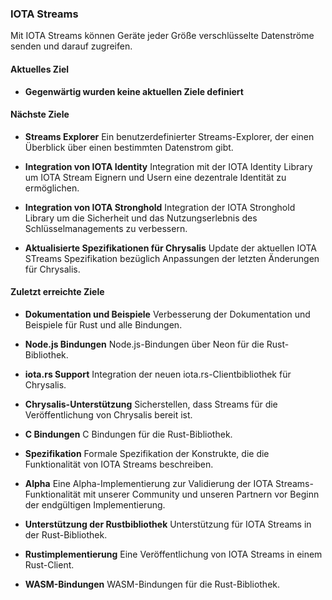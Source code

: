 ### IOTA Streams
Mit IOTA Streams können Geräte jeder Größe verschlüsselte Datenströme senden und darauf zugreifen.

#### Aktuelles Ziel
- **Gegenwärtig wurden keine aktuellen Ziele definiert**

#### Nächste Ziele
- **Streams Explorer**
Ein benutzerdefinierter Streams-Explorer, der einen Überblick über einen bestimmten Datenstrom gibt.

- **Integration von IOTA Identity**
Integration mit der IOTA Identity Library um IOTA Stream Eignern und Usern eine dezentrale Identität zu ermöglichen.

- **Integration von IOTA Stronghold**
Integration der IOTA Stronghold Library um die Sicherheit und das Nutzungserlebnis des Schlüsselmanagements zu verbessern.

- **Aktualisierte Spezifikationen für Chrysalis**
Update der aktuellen IOTA STreams Spezifikation bezüglich Anpassungen der letzten Änderungen für Chrysalis.

#### Zuletzt erreichte Ziele
- **Dokumentation und Beispiele**
Verbesserung der Dokumentation und Beispiele für Rust und alle Bindungen.

- **Node.js Bindungen**
Node.js-Bindungen über Neon für die Rust-Bibliothek.

- **iota.rs Support**
Integration der neuen iota.rs-Clientbibliothek für Chrysalis.

- **Chrysalis-Unterstützung**
Sicherstellen, dass Streams für die Veröffentlichung von Chrysalis bereit ist.

- **C Bindungen**
C Bindungen für die Rust-Bibliothek.

- **Spezifikation**
Formale Spezifikation der Konstrukte, die die Funktionalität von IOTA Streams beschreiben.

- **Alpha**
Eine Alpha-Implementierung zur Validierung der IOTA Streams-Funktionalität mit unserer Community und unseren Partnern vor Beginn der endgültigen Implementierung.

- **Unterstützung der Rustbibliothek**
Unterstützung für IOTA Streams in der Rust-Bibliothek.

- **Rustimplementierung**
Eine Veröffentlichung von IOTA Streams in einem Rust-Client.

- **WASM-Bindungen**
WASM-Bindungen für die Rust-Bibliothek.

